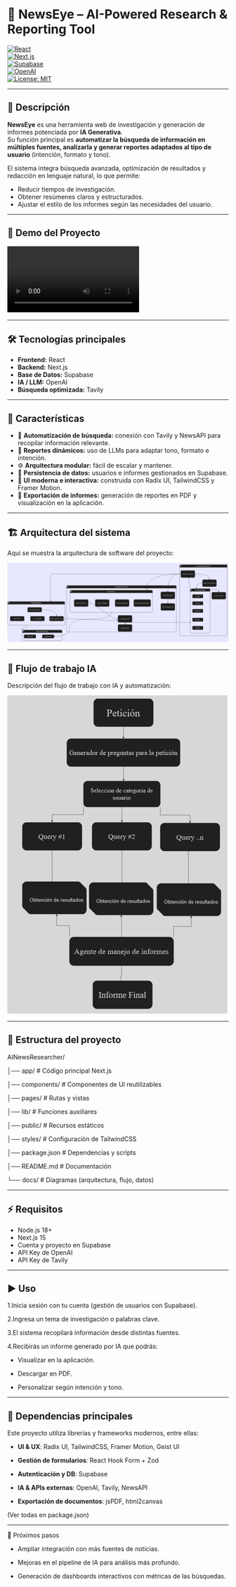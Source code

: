 # 📰 NewsEye – AI-Powered Research & Reporting Tool  

[![React](https://img.shields.io/badge/React-18-blue?logo=react&logoColor=white)](https://react.dev/)  
[![Next.js](https://img.shields.io/badge/Next.js-15-black?logo=next.js&logoColor=white)](https://nextjs.org/)  
[![Supabase](https://img.shields.io/badge/Supabase-DB%20%26%20Auth-green?logo=supabase&logoColor=white)](https://supabase.com/)  
[![OpenAI](https://img.shields.io/badge/OpenAI-LLM-412991?logo=openai&logoColor=white)](https://openai.com/)  
[![License: MIT](https://img.shields.io/badge/License-MIT-yellow.svg)](./LICENSE)  

---

## 📖 Descripción  

**NewsEye** es una herramienta web de investigación y generación de informes potenciada por **IA Generativa**.  
Su función principal es **automatizar la búsqueda de información en múltiples fuentes, analizarla y generar reportes adaptados al tipo de usuario** (intención, formato y tono).  

El sistema integra búsqueda avanzada, optimización de resultados y redacción en lenguaje natural, lo que permite:  

- Reducir tiempos de investigación.  
- Obtener resúmenes claros y estructurados.  
- Ajustar el estilo de los informes según las necesidades del usuario.  

---
## 🎥 Demo del Proyecto
![Demo](assets/demo.mp4)

---
## 🛠️ Tecnologías principales  

- **Frontend:** React  
- **Backend:** Next.js  
- **Base de Datos:** Supabase  
- **IA / LLM:** OpenAI  
- **Búsqueda optimizada:** Tavily  

---

## 📌 Características  

- 🔎 **Automatización de búsqueda:** conexión con Tavily y NewsAPI para recopilar información relevante.  
- 🤖 **Reportes dinámicos:** uso de LLMs para adaptar tono, formato e intención.  
- ⚙️ **Arquitectura modular:** fácil de escalar y mantener.  
- 📂 **Persistencia de datos:** usuarios e informes gestionados en Supabase.  
- 🎨 **UI moderna e interactiva:** construida con Radix UI, TailwindCSS y Framer Motion.  
- 📑 **Exportación de informes:** generación de reportes en PDF y visualización en la aplicación.  

---

## 🏗️ Arquitectura del sistema

Aquí se muestra la arquitectura de software del proyecto:

![Arquitectura del sistema](assets/arquitectura.png)

---

## 🔄 Flujo de trabajo IA

Descripción del flujo de trabajo con IA y automatización:

![Flujo de trabajo IA](assets/workflow.png)

---

## 📂 Estructura del proyecto

AINewsResearcher/

│── app/                  # Código principal Next.js

│── components/           # Componentes de UI reutilizables

│── pages/                # Rutas y vistas

│── lib/                  # Funciones auxiliares

│── public/               # Recursos estáticos

│── styles/               # Configuración de TailwindCSS

│── package.json          # Dependencias y scripts

│── README.md             # Documentación

└── docs/                 # Diagramas (arquitectura, flujo, datos)

---

## ⚡ Requisitos

- Node.js 18+
- Next.js 15
- Cuenta y proyecto en Supabase
- API Key de OpenAI
- API Key de Tavily

---

## ▶️ Uso

1.Inicia sesión con tu cuenta (gestión de usuarios con Supabase).

2.Ingresa un tema de investigación o palabras clave.

3.El sistema recopilará información desde distintas fuentes.

4.Recibirás un informe generado por IA que podrás:

  - Visualizar en la aplicación.
  
  - Descargar en PDF.
  
  - Personalizar según intención y tono.
  
---

## 📄 Dependencias principales

Este proyecto utiliza librerías y frameworks modernos, entre ellas:

  - **UI & UX**: Radix UI, TailwindCSS, Framer Motion, Geist UI
  
  - **Gestión de formularios**: React Hook Form + Zod
  
  - **Autenticación y DB**: Supabase
  
  - **IA & APIs externas**: OpenAI, Tavily, NewsAPI
  
  - **Exportación de documentos**: jsPDF, html2canvas
  
(Ver todas en package.json)

---

🌟 Próximos pasos

- Ampliar integración con más fuentes de noticias.

- Mejoras en el pipeline de IA para análisis más profundo.

- Generación de dashboards interactivos con métricas de las búsquedas.

